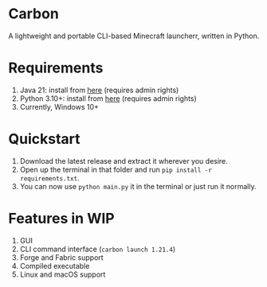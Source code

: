 # Carbon
A lightweight and portable CLI-based Minecraft launcherr, written in Python.

# Requirements
1. Java 21: install from [here](https://download.bell-sw.com/java/21.0.5+11/bellsoft-jdk21.0.5+11-windows-amd64.msi) (requires admin rights)
2. Python 3.10+: install from [here](https://www.python.org/downloads/) (requires admin rights)
3. Currently, Windows 10+

# Quickstart
1. Download the latest release and extract it wherever you desire.
2. Open up the terminal in that folder and run
``pip install -r requirements.txt``.
3. You can now use ``python main.py`` it in the terminal or just run it normally.

# Features in WIP
1. GUI
2. CLI command interface (``carbon launch 1.21.4``)
3. Forge and Fabric support
4. Compiled executable
5. Linux and macOS support


